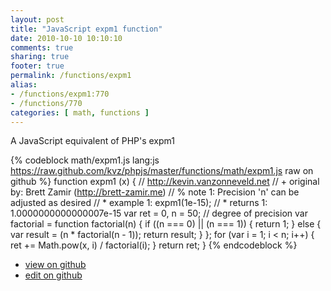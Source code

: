 ```yaml
---
layout: post
title: "JavaScript expm1 function"
date: 2010-10-10 10:10:10
comments: true
sharing: true
footer: true
permalink: /functions/expm1
alias:
- /functions/expm1:770
- /functions/770
categories: [ math, functions ]
---
```

A JavaScript equivalent of PHP's expm1
<!-- more -->
{% codeblock math/expm1.js lang:js https://raw.github.com/kvz/phpjs/master/functions/math/expm1.js raw on github %}
function expm1 (x) {
    // http://kevin.vanzonneveld.net
    // +   original by: Brett Zamir (http://brett-zamir.me)
    // %          note 1: Precision 'n' can be adjusted as desired
    // *     example 1: expm1(1e-15);
    // *     returns 1: 1.0000000000000007e-15
    var ret = 0,
        n = 50; // degree of precision
    var factorial = function factorial(n) {
        if ((n === 0) || (n === 1)) {
            return 1;
        } else {
            var result = (n * factorial(n - 1));
            return result;
        }
    };
    for (var i = 1; i < n; i++) {
        ret += Math.pow(x, i) / factorial(i);
    }
    return ret;
}
{% endcodeblock %}
<ul>
 <li><a href="https://github.com/kvz/phpjs/blob/master/functions/math/expm1.js">view on github</a></li>
 <li><a href="https://github.com/kvz/phpjs/edit/master/functions/math/expm1.js">edit on github</a></li>
</ul>
